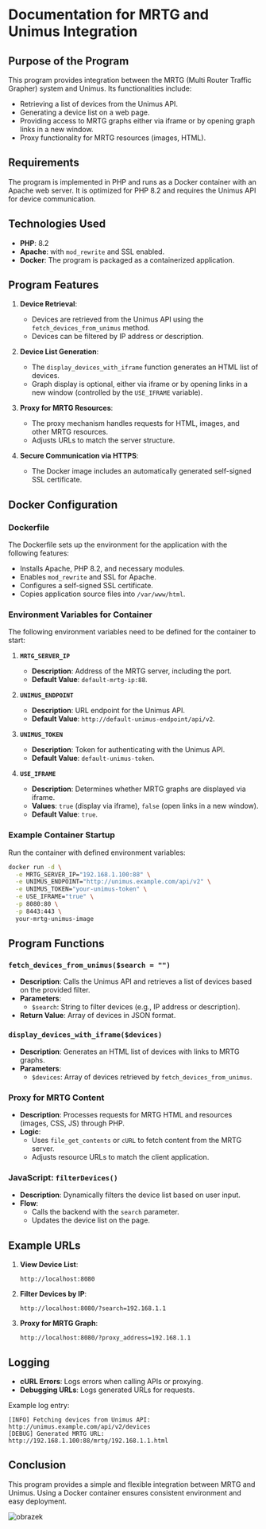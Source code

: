 # Documentation for MRTG and Unimus Integration

## Purpose of the Program
This program provides integration between the MRTG (Multi Router Traffic Grapher) system and Unimus. Its functionalities include:
- Retrieving a list of devices from the Unimus API.
- Generating a device list on a web page.
- Providing access to MRTG graphs either via iframe or by opening graph links in a new window.
- Proxy functionality for MRTG resources (images, HTML).

## Requirements
The program is implemented in PHP and runs as a Docker container with an Apache web server. It is optimized for PHP 8.2 and requires the Unimus API for device communication.

## Technologies Used
- **PHP**: 8.2
- **Apache**: with `mod_rewrite` and SSL enabled.
- **Docker**: The program is packaged as a containerized application.

## Program Features
1. **Device Retrieval**:
   - Devices are retrieved from the Unimus API using the `fetch_devices_from_unimus` method.
   - Devices can be filtered by IP address or description.

2. **Device List Generation**:
   - The `display_devices_with_iframe` function generates an HTML list of devices.
   - Graph display is optional, either via iframe or by opening links in a new window (controlled by the `USE_IFRAME` variable).

3. **Proxy for MRTG Resources**:
   - The proxy mechanism handles requests for HTML, images, and other MRTG resources.
   - Adjusts URLs to match the server structure.

4. **Secure Communication via HTTPS**:
   - The Docker image includes an automatically generated self-signed SSL certificate.

## Docker Configuration

### Dockerfile
The Dockerfile sets up the environment for the application with the following features:
- Installs Apache, PHP 8.2, and necessary modules.
- Enables `mod_rewrite` and SSL for Apache.
- Configures a self-signed SSL certificate.
- Copies application source files into `/var/www/html`.

### Environment Variables for Container
The following environment variables need to be defined for the container to start:

1. **`MRTG_SERVER_IP`**
   - **Description**: Address of the MRTG server, including the port.
   - **Default Value**: `default-mrtg-ip:88`.

2. **`UNIMUS_ENDPOINT`**
   - **Description**: URL endpoint for the Unimus API.
   - **Default Value**: `http://default-unimus-endpoint/api/v2`.

3. **`UNIMUS_TOKEN`**
   - **Description**: Token for authenticating with the Unimus API.
   - **Default Value**: `default-unimus-token`.

4. **`USE_IFRAME`**
   - **Description**: Determines whether MRTG graphs are displayed via iframe.
   - **Values**: `true` (display via iframe), `false` (open links in a new window).
   - **Default Value**: `true`.

### Example Container Startup
Run the container with defined environment variables:

```bash
docker run -d \
  -e MRTG_SERVER_IP="192.168.1.100:88" \
  -e UNIMUS_ENDPOINT="http://unimus.example.com/api/v2" \
  -e UNIMUS_TOKEN="your-unimus-token" \
  -e USE_IFRAME="true" \
  -p 8080:80 \
  -p 8443:443 \
  your-mrtg-unimus-image
```

## Program Functions

### `fetch_devices_from_unimus($search = "")`
- **Description**: Calls the Unimus API and retrieves a list of devices based on the provided filter.
- **Parameters**:
  - `$search`: String to filter devices (e.g., IP address or description).
- **Return Value**: Array of devices in JSON format.

### `display_devices_with_iframe($devices)`
- **Description**: Generates an HTML list of devices with links to MRTG graphs.
- **Parameters**:
  - `$devices`: Array of devices retrieved by `fetch_devices_from_unimus`.

### Proxy for MRTG Content
- **Description**: Processes requests for MRTG HTML and resources (images, CSS, JS) through PHP.
- **Logic**:
  - Uses `file_get_contents` or `cURL` to fetch content from the MRTG server.
  - Adjusts resource URLs to match the client application.

### JavaScript: `filterDevices()`
- **Description**: Dynamically filters the device list based on user input.
- **Flow**:
  - Calls the backend with the `search` parameter.
  - Updates the device list on the page.

## Example URLs

1. **View Device List**:
   ```
   http://localhost:8080
   ```

2. **Filter Devices by IP**:
   ```
   http://localhost:8080/?search=192.168.1.1
   ```

3. **Proxy for MRTG Graph**:
   ```
   http://localhost:8080/?proxy_address=192.168.1.1
   ```

## Logging

- **cURL Errors**: Logs errors when calling APIs or proxying.
- **Debugging URLs**: Logs generated URLs for requests.

Example log entry:
```
[INFO] Fetching devices from Unimus API: http://unimus.example.com/api/v2/devices
[DEBUG] Generated MRTG URL: http://192.168.1.100:88/mrtg/192.168.1.1.html
```

## Conclusion
This program provides a simple and flexible integration between MRTG and Unimus. Using a Docker container ensures consistent environment and easy deployment.

![obrazek](https://github.com/user-attachments/assets/4385e1be-b2b1-4ae6-bb5e-ad82402b2a5c)
